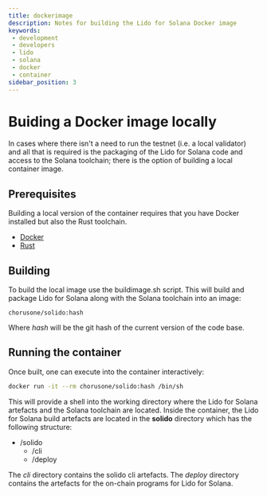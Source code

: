 ```yaml
---
title: dockerimage
description: Notes for building the Lido for Solana Docker image
keywords:
 - development
 - developers
 - lido
 - solana
 - docker
 - container
sidebar_position: 3
---
```


# Buiding a Docker image locally

In cases where there isn't a need to run the testnet (i.e. a local validator) and all that is required is the packaging of the Lido for Solana code and access to the Solana toolchain; there is the option of building a local container image.

## Prerequisites

Building a local version of the container requires that you have Docker installed but also the Rust toolchain.

- [Docker](https://docs.docker.com/engine/install/)
- [Rust](https://www.rust-lang.org/tools/install)

## Building

To build the local image use the buildimage.sh script.  This will build and package Lido for Solana along with the Solana toolchain into an image:

```Docker
chorusone/solido:hash
```
Where *hash* will be the git hash of the current version of the code base.

## Running the container

Once built, one can execute into the container interactively:

```bash
docker run -it --rm chorusone/solido:hash /bin/sh
```

This will provide a shell into the working directory where the Lido for Solana artefacts and the Solana toolchain are located. Inside the container, the Lido for Solana build artefacts are located in the **solido** directory which has the following structure:

- /solido
  - /cli
  - /deploy

The *cli* directory contains the solido cli artefacts.  The *deploy* directory contains the artefacts for the on-chain programs for Lido for Solana.



